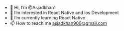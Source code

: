 - 👋 Hi, I’m @Asjadkhan1
- 👀 I’m interested in React Native and ios Development
- 🌱 I’m currently learning React Native
- 📫 How to reach me asjadkhan900@gmail.com
